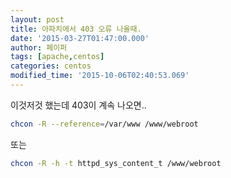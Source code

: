 ```yaml
---
layout: post
title: 아파치에서 403 오류 나올때.
date: '2015-03-27T01:47:00.000'
author: 페이퍼
tags: [apache,centos]
categories: centos
modified_time: '2015-10-06T02:40:53.069'
---
```


이것저것 했는데 403이 계속 나오면..

```bash
chcon -R --reference=/var/www /www/webroot
```
 
 또는

```bash
chcon -R -h -t httpd_sys_content_t /www/webroot
```

